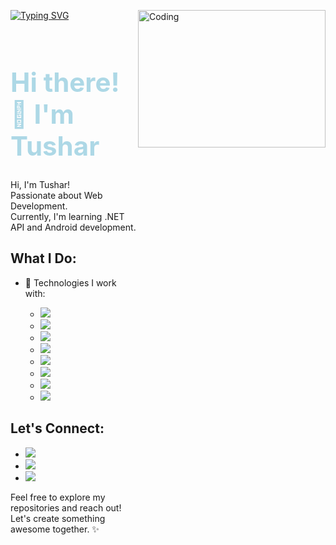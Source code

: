 
[![Typing SVG](https://readme-typing-svg.herokuapp.com?color=%2336BCF7&lines=This+is+Tushar+Chourse)](https://git.io/typing-svg)
<img align="right" alt="Coding" width="300" height="220" src="https://user-images.githubusercontent.com/74038190/212748842-9fcbad5b-6173-4175-8a61-521f3dbb7514.gif">
<div style="display: flex; align-items: center; justify-content: center;">
  <div style="flex: 1;">
    <h1 style="font-size: 3em; color: lightblue;" id="animated-text">
      Hi there! 👋 I'm Tushar
    </h1>
    <p>
      Hi, I'm Tushar! <br>
      Passionate about Web Development. <br>
      Currently, I'm learning .NET API and Android development. <br>
    </p>
    <h2>What I Do:</h2>
    <ul>
      <li>🔧 Technologies I work with:</li>
      <ul>
        <li><img src="https://img.shields.io/badge/HTML5-%23E34F26.svg?style=for-the-badge&logo=html5&logoColor=white"></li>
        <li><img src="https://img.shields.io/badge/CSS3-%231572B6.svg?style=for-the-badge&logo=css3&logoColor=white"></li>
        <li><img src="https://img.shields.io/badge/JavaScript-%23323330.svg?style=for-the-badge&logo=javascript&logoColor=%23F7DF1E"></li>
        <li><img src="https://img.shields.io/badge/Django-%23092E20.svg?style=for-the-badge&logo=django&logoColor=white"></li>
        <li><img src="https://img.shields.io/badge/Bootstrap-%23563D7C.svg?style=for-the-badge&logo=bootstrap&logoColor=white"></li>
        <li><img src="https://img.shields.io/badge/MySQL-%2300f.svg?style=for-the-badge&logo=mysql&logoColor=white"></li>
        <li><img src="https://img.shields.io/badge/XAMPP-%230a5c26.svg?style=for-the-badge&logo=xampp&logoColor=white"></li>
        <li><img src="https://img.shields.io/badge/C++-%2300599C.svg?style=for-the-badge&logo=c%2B%2B&logoColor=white"></li>
      </ul>
    </ul>
    <h2>Let's Connect:</h2>
    <ul>
 <li><a href="mailto:tchourse@gmail.com"><img src="https://img.shields.io/badge/Email-Me-9cf?style=for-the-badge"></a></li>
<li><a href="https://www.linkedin.com/in/tushar-chourse-026973250"><img src="https://img.shields.io/badge/LinkedIn-Connect-blue?style=for-the-badge"></a></li>
<li><a href="https://www.instagram.com/tushar10.xd?igsh=MWJwNWR1NXdvcnY3Ng=="><img src="https://img.shields.io/badge/Instagram-Follow-red?style=for-the-badge"></a></li>
    </ul>
    <p>Feel free to explore my repositories and reach out! Let's create something awesome together. ✨</p>
  </div>
</div>
